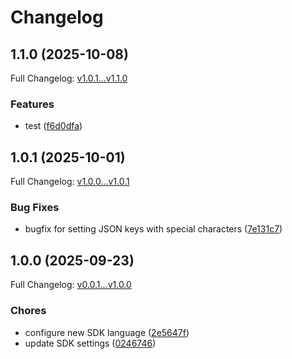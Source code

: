 # Changelog

## 1.1.0 (2025-10-08)

Full Changelog: [v1.0.1...v1.1.0](https://github.com/SportsGameOdds/sports-odds-api-go/compare/v1.0.1...v1.1.0)

### Features

* test ([f6d0dfa](https://github.com/SportsGameOdds/sports-odds-api-go/commit/f6d0dfab2d1ed6801bd14d34586f2a03053d617f))

## 1.0.1 (2025-10-01)

Full Changelog: [v1.0.0...v1.0.1](https://github.com/SportsGameOdds/sports-odds-api-go/compare/v1.0.0...v1.0.1)

### Bug Fixes

* bugfix for setting JSON keys with special characters ([7e131c7](https://github.com/SportsGameOdds/sports-odds-api-go/commit/7e131c7df09e1254af21b256079ac2eda195544e))

## 1.0.0 (2025-09-23)

Full Changelog: [v0.0.1...v1.0.0](https://github.com/SportsGameOdds/sports-odds-api-go/compare/v0.0.1...v1.0.0)

### Chores

* configure new SDK language ([2e5647f](https://github.com/SportsGameOdds/sports-odds-api-go/commit/2e5647f8a1deb47cad0073d34a8552b1594b9436))
* update SDK settings ([0246746](https://github.com/SportsGameOdds/sports-odds-api-go/commit/02467465b8b750793d06b05d8049370a8f8468eb))

